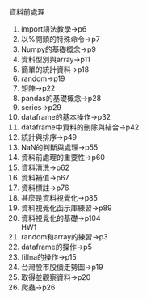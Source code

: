 資料前處理<br>
1. import語法教學->p6<br>
2. 以%開頭的特殊命令->p7<br>
3. Numpy的基礎概念->p9<br>
4. 資料型別與array->p11<br>
5. 簡單的統計資料->p18<br>
6. random->p19<br>
7. 矩陣->p22<br>
8. pandas的基礎概念->p28<br>
9. series->p29<br>
10. dataframe的基本操作->p32<br>
11. dataframe中資料的刪除與結合->p42<br>
12. 統計與排序->p49<br>
13. NaN的判斷與處理->p55<br>
14. 資料前處理的重要性->p60<br>
15. 資料清洗->p62<br>
16. 資料補值->p67<br>
17. 資料標註->p76<br>
18. 甚麼是資料視覺化->p85<br>
19. 資料視覺化函示庫練習->p89<br>
20. 資料視覺化的基礎->p104<br>
HW1<br>
1. random和array的練習->p3<br>
2. dataframe的操作->p5<br>
3. fillna的操作->p15<br>
4. 台灣股市股價走勢圖->p19<br>
5. 取得並觀察資料->p20<br>
6. 爬蟲->p26<br>